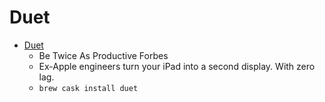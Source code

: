 # Duet
- [Duet](https://www.duetdisplay.com/)
  -  Be Twice As Productive Forbes
  - Ex-Apple engineers turn your iPad into a second display. With zero lag.
  - `brew cask install duet`
